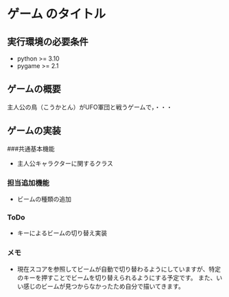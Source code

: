 # ゲーム のタイトル
## 実行環境の必要条件
* python >= 3.10
* pygame >= 2.1

## ゲームの概要
主人公の鳥（こうかとん）がUFO軍団と戦うゲームで，・・・

## ゲームの実装
###共通基本機能
* 主人公キャラクターに関するクラス
### 担当追加機能
* ビームの種類の追加
### ToDo
- キーによるビームの切り替え実装
### メモ
* 現在スコアを参照してビームが自動で切り替わるようにしていますが、特定のキーを押すことでビームを切り替えられるようにする予定です。
また、いい感じのビームが見つからなかったため自分で描いてきます。

